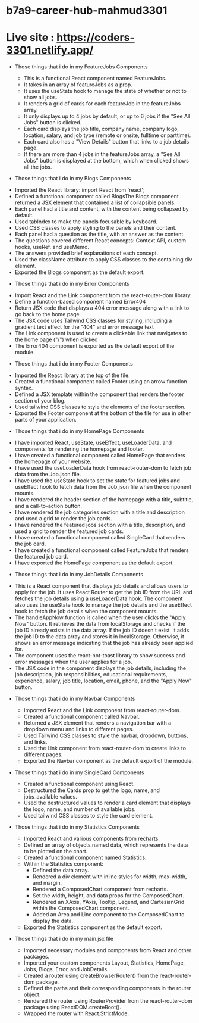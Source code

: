 # b7a9-career-hub-mahmud3301
# Live site : https://coders-3301.netlify.app/


* Those things that i do in my FeatureJobs Components
  - This is a functional React component named FeatureJobs.
  - It takes in an array of featureJobs as a prop.
  - It uses the useState hook to manage the state of whether or not to show all jobs.
  - It renders a grid of cards for each featureJob in the featureJobs array.
  - It only displays up to 4 jobs by default, or up to 6 jobs if the "See All Jobs" button is clicked.
  - Each card displays the job title, company name, company logo, location, salary, and job type (remote or onsite, fulltime or parttime).
  - Each card also has a "View Details" button that links to a job details page.
  - If there are more than 4 jobs in the featureJobs array, a "See All Jobs" button is displayed at the bottom, which when clicked shows all the jobs.

* Those things that i do in my Blogs Components
 - Imported the React library: import React from 'react';
 - Defined a functional component called BlogsThe Blogs component returned a JSX element that contained a list of collapsible panels.
 - Each panel had a title and content, with the content being collapsed by default.
 - Used tabIndex to make the panels focusable by keyboard.
 - Used CSS classes to apply styling to the panels and their content.
 - Each panel had a question as the title, with an answer as the content.
 - The questions covered different React concepts: Context API, custom hooks, useRef, and useMemo.
 - The answers provided brief explanations of each concept.
 - Used the className attribute to apply CSS classes to the containing div element.
 - Exported the Blogs component as the default export.

* Those things that i do in my Error Components
 - Import React and the Link component from the react-router-dom library
 - Define a function-based component named Error404
 - Return JSX code that displays a 404 error message along with a link to go back to the home page
 - The JSX code uses Tailwind CSS classes for styling, including a gradient text effect for the "404" and error message text
 - The Link component is used to create a clickable link that navigates to the home page ("/") when clicked
 - The Error404 component is exported as the default export of the module.

* Those things that i do in my Footer Components
 - Imported the React library at the top of the file.
 - Created a functional component called Footer using an arrow function syntax.
 - Defined a JSX template within the component that renders the footer section of your blog.
 - Used tailwind CSS classes to style the elements of the footer section.
 - Exported the Footer component at the bottom of the file for use in other parts of your application.

* Those things that i do in my HomePage Components
 - I have imported React, useState, useEffect, useLoaderData, and components for rendering the homepage and footer.
 - I have created a functional component called HomePage that renders the homepage of your website.
 - I have used the useLoaderData hook from react-router-dom to fetch job data from the Job.json file.
 - I have used the useState hook to set the state for featured jobs and useEffect hook to fetch data from the Job.json file when the component mounts.
 - I have rendered the header section of the homepage with a title, subtitle, and a call-to-action button.
 - I have rendered the job categories section with a title and description and used a grid to render the job cards.
 - I have rendered the featured jobs section with a title, description, and used a grid to render the featured job cards.
 - I have created a functional component called SingleCard that renders the job card.
 - I have created a functional component called FeatureJobs that renders the featured job card.
 - I have exported the HomePage component as the default export.

* Those things that i do in my JobDetails Components
 - This is a React component that displays job details and allows users to apply for the job. It uses React Router to get the job ID from the URL and fetches the job details using a useLoaderData hook. The component also uses the useState hook to manage the job details and the useEffect hook to fetch the job details when the component mounts.
  - The handleAppNow function is called when the user clicks the "Apply Now" button. It retrieves the data from localStorage and checks if the job ID already exists in the data array. If the job ID doesn't exist, it adds the job ID to the data array and stores it in localStorage. Otherwise, it shows an error message indicating that the job has already been applied for.
  - The component uses the react-hot-toast library to show success and error messages when the user applies for a job.
  - The JSX code in the component displays the job details, including the job description, job responsibilities, educational requirements, experience, salary, job title, location, email, phone, and the "Apply Now" button.

* Those things that i do in my Navbar Components
  - Imported React and the Link component from react-router-dom.
  - Created a functional component called Navbar.
  - Returned a JSX element that renders a navigation bar with a dropdown menu and links to different pages.
  - Used Tailwind CSS classes to style the navbar, dropdown, buttons, and links.
  - Used the Link component from react-router-dom to create links to different pages.
  - Exported the Navbar component as the default export of the module.

* Those things that i do in my SingleCard Components
  - Created a functional component using React.
  - Destructured the Cards prop to get the logo, name, and jobs_available values.
  - Used the destructured values to render a card element that displays the logo, name, and number of available jobs.
  - Used tailwind CSS classes to style the card element.

* Those things that i do in my Statistics Components
  - Imported React and various components from recharts.
  - Defined an array of objects named data, which represents the data to be plotted on the chart.
  - Created a functional component named Statistics.
  - Within the Statistics component:
    - Defined the data array.
    - Rendered a div element with inline styles for width, max-width, and margin.
    - Rendered a ComposedChart component from recharts.
    - Set the width, height, and data props for the ComposedChart.
    - Rendered an XAxis, YAxis, Tooltip, Legend, and CartesianGrid within the ComposedChart component.
    - Added an Area and Line component to the ComposedChart to display the data.
  - Exported the Statistics component as the default export.

* Those things that i do in my main.jsx file
  - Imported necessary modules and components from React and other packages.
  - Imported your custom components Layout, Statistics, HomePage, Jobs, Blogs, Error, and JobDetails.
  - Created a router using createBrowserRouter() from the react-router-dom package.
  - Defined the paths and their corresponding components in the router object.
  - Rendered the router using RouterProvider from the react-router-dom package using ReactDOM.createRoot().
  - Wrapped the router with React.StrictMode.
